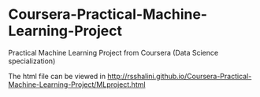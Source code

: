 # Coursera-Practical-Machine-Learning-Project
Practical Machine Learning Project from Coursera (Data Science specialization)

The html file can be viewed in <http://rsshalini.github.io/Coursera-Practical-Machine-Learning-Project/MLproject.html>
